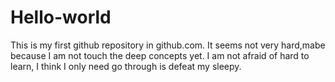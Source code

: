 # Hello-world
This is my first github repository in github.com.
It seems not very hard,mabe because I am not touch the deep concepts yet.
I am not afraid of hard to learn, I think I only need go through is defeat my sleepy.
